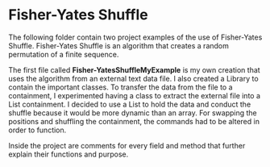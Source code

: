 # Fisher-Yates Shuffle

The following folder contain two project examples of the use of Fisher-Yates Shuffle.
Fisher-Yates Shuffle is an algorithm that creates a random permutation of a finite
sequence. 

The first file called **Fisher-YatesShuffleMyExample** is my own creation that uses
the algorithm from an external text data file. I also created a Library to contain the important 
classes. To transfer the data from the file to a containment, I experimented having a class to 
extract the external file into a List containment. I decided to use a List to hold the data and
conduct the shuffle because it would be more dynamic than an array. For swapping the 
positions and shuffling the containment, the commands had to be altered in order to function.

Inside the project are comments for every field and method that further explain their functions
and purpose.

